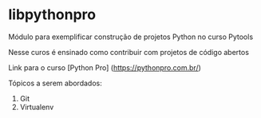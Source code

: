 # libpythonpro
Módulo para exemplificar construção de projetos Python no curso Pytools

Nesse curos é ensinado como contribuir com projetos de código abertos

Link para o curso [Python Pro] (https://pythonpro.com.br/)

Tópicos a serem abordados:
 1. Git
 2. Virtualenv
